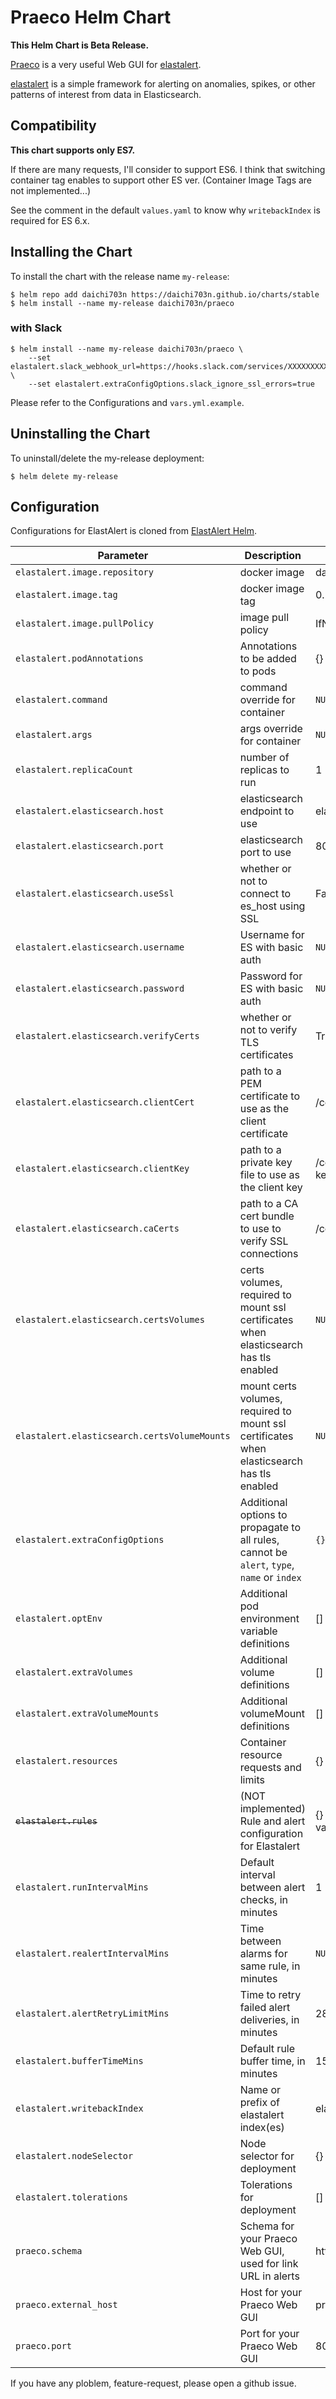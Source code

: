 # Praeco Helm Chart

**This Helm Chart is Beta Release.**

[Praeco](https://github.com/ServerCentral/praeco) is a very useful Web GUI for [elastalert](https://github.com/Yelp/elastalert).

[elastalert](https://github.com/Yelp/elastalert) is a simple framework for alerting on anomalies, spikes, or other patterns of interest from data in Elasticsearch.

## Compatibility
**This chart supports only ES7.**

If there are many requests, I'll consider to support ES6. I think that switching container tag enables to support other ES ver. (Container Image Tags are not implemented...)

See the comment in the default `values.yaml` to know why `writebackIndex` is required for ES 6.x.

## Installing the Chart

To install the chart with the release name `my-release`:

```console
$ helm repo add daichi703n https://daichi703n.github.io/charts/stable 
$ helm install --name my-release daichi703n/praeco
```

### with Slack

```console
$ helm install --name my-release daichi703n/praeco \
    --set elastalert.slack_webhook_url=https://hooks.slack.com/services/XXXXXXXXX/XXXXXXXXX/XXXXXXXXXXXXXXXXXXXXXXXX \
    --set elastalert.extraConfigOptions.slack_ignore_ssl_errors=true
```

Please refer to the Configurations and `vars.yml.example`.

## Uninstalling the Chart

To uninstall/delete the my-release deployment:

```console
$ helm delete my-release
```

## Configuration

Configurations for ElastAlert is cloned from [ElastAlert Helm](https://github.com/helm/charts/tree/master/stable/elastalert).

| Parameter                                    | Description                                                                                | Default                         |
|----------------------------------------------|--------------------------------------------------------------------------------------------|---------------------------------|
| `elastalert.image.repository`                | docker image                                                                               | daichi703n/elastalert        |
| `elastalert.image.tag`                       | docker image tag                                                                           | 0.2.1-dev                       |
| `elastalert.image.pullPolicy`                | image pull policy                                                                          | IfNotPresent                    |
| `elastalert.podAnnotations`                  | Annotations to be added to pods                                                            | {}                              |
| `elastalert.command`                         | command override for container                                                             | `NULL`                          |
| `elastalert.args`                            | args override for container                                                                | `NULL`                          |
| `elastalert.replicaCount`                    | number of replicas to run                                                                  | 1                               |
| `elastalert.elasticsearch.host`              | elasticsearch endpoint to use                                                              | elasticsearch                   |
| `elastalert.elasticsearch.port`              | elasticsearch port to use                                                                  | 80                              |
| `elastalert.elasticsearch.useSsl`            | whether or not to connect to es_host using SSL                                             | False                           |
| `elastalert.elasticsearch.username`          | Username for ES with basic auth                                                            | `NULL`                          |
| `elastalert.elasticsearch.password`          | Password for ES with basic auth                                                            | `NULL`                          |
| `elastalert.elasticsearch.verifyCerts`       | whether or not to verify TLS certificates                                                  | True                            |
| `elastalert.elasticsearch.clientCert`        | path to a PEM certificate to use as the client certificate                                 | /certs/client.pem               |
| `elastalert.elasticsearch.clientKey`         | path to a private key file to use as the client key                                        | /certs/client-key.pem           |
| `elastalert.elasticsearch.caCerts`           | path to a CA cert bundle to use to verify SSL connections                                  | /certs/ca.pem                   |
| `elastalert.elasticsearch.certsVolumes`      | certs volumes, required to mount ssl certificates when elasticsearch has tls enabled       | `NULL`                          |
| `elastalert.elasticsearch.certsVolumeMounts` | mount certs volumes, required to mount ssl certificates when elasticsearch has tls enabled | `NULL`                          |
| `elastalert.extraConfigOptions`              | Additional options to propagate to all rules, cannot be `alert`, `type`, `name` or `index` | `{}`                            |
| `elastalert.optEnv`                          | Additional pod environment variable definitions                                            | []                              |
| `elastalert.extraVolumes`                    | Additional volume definitions                                                              | []                              |
| `elastalert.extraVolumeMounts`               | Additional volumeMount definitions                                                         | []                              |
| `elastalert.resources`                       | Container resource requests and limits                                                     | {}                              |
| ~~`elastalert.rules`~~                       | (NOT implemented) Rule and alert configuration for Elastalert                          | {} example shown in values.yaml |
| `elastalert.runIntervalMins`                 | Default interval between alert checks, in minutes                                          | 1                               |
| `elastalert.realertIntervalMins`             | Time between alarms for same rule, in minutes                                              | `NULL`                          |
| `elastalert.alertRetryLimitMins`             | Time to retry failed alert deliveries, in minutes                                          | 2880 (2 days)                   |
| `elastalert.bufferTimeMins`                  | Default rule buffer time, in minutes                                                       | 15                              |
| `elastalert.writebackIndex`                  | Name or prefix of elastalert index(es)                                                     | elastalert_status               |
| `elastalert.nodeSelector`                    | Node selector for deployment                                                               | {}                              |
| `elastalert.tolerations`                     | Tolerations for deployment                                                                 | []                              |
| `praeco.schema`                              | Schema for your Praeco Web GUI, used for link URL in alerts                                | http                            |
| `praeco.external_host`                       | Host for your Praeco Web GUI                                                               | praeco                          |
| `praeco.port`                                | Port for your Praeco Web GUI                                                               | 8080                            |

If you have any ploblem, feature-request, please open a github issue.
